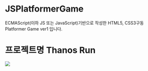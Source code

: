 # JSPlatformerGame
ECMAScript(이하 JS 또는 JavaScript)기반으로 작성한 HTML5, CSS3구동 Platformer Game ver1 입니다.

# 프로젝트명 Thanos Run
<img src="https://postfiles.pstatic.net/MjAxOTA2MTJfMjE1/MDAxNTYwMjY4NDk1Njc4.hwaQOTOTX_4-d73cJvjwGP4OKdsV05NhAaoLLFoJXdAg.pd3Gu6yBtdApQ5QkzXVBnTbfvYkjd70UDDQa6uivSWgg.JPEG.wlsghd1028/slide01.JPG?type=w580"/>
